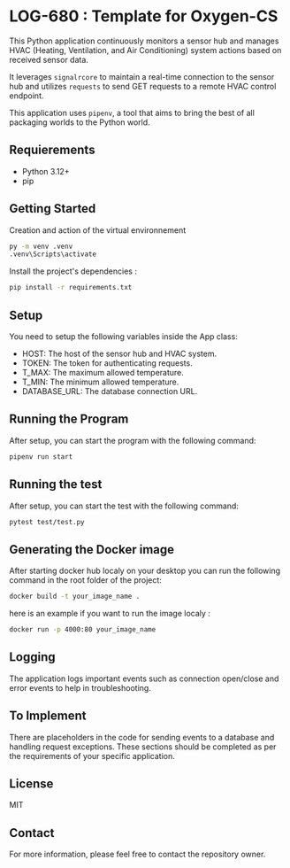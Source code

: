 # LOG-680 : Template for Oxygen-CS

This Python application continuously monitors a sensor hub and manages HVAC (Heating, Ventilation, and Air Conditioning) system actions based on received sensor data.

It leverages `signalrcore` to maintain a real-time connection to the sensor hub and utilizes `requests` to send GET requests to a remote HVAC control endpoint.

This application uses `pipenv`, a tool that aims to bring the best of all packaging worlds to the Python world.

## Requierements

- Python 3.12+
- pip

## Getting Started
Creation and action of the virtual environnement

```bash
py -m venv .venv
.venv\Scripts\activate
```

Install the project's dependencies :

```bash
pip install -r requirements.txt
```

## Setup

You need to setup the following variables inside the App class:

- HOST: The host of the sensor hub and HVAC system.
- TOKEN: The token for authenticating requests.
- T_MAX: The maximum allowed temperature.
- T_MIN: The minimum allowed temperature.
- DATABASE_URL: The database connection URL.

## Running the Program

After setup, you can start the program with the following command:

```bash
pipenv run start
```

## Running the test

After setup, you can start the test with the following command:

```bash
pytest test/test.py
```

## Generating the Docker image

After starting docker hub localy on your desktop you can run the following command in the root folder of the project:

```bash
docker build -t your_image_name .
```

here is an example if you want to run the image localy : 

```bash
docker run -p 4000:80 your_image_name
```

## Logging

The application logs important events such as connection open/close and error events to help in troubleshooting.

## To Implement

There are placeholders in the code for sending events to a database and handling request exceptions. These sections should be completed as per the requirements of your specific application.

## License

MIT

## Contact

For more information, please feel free to contact the repository owner.
